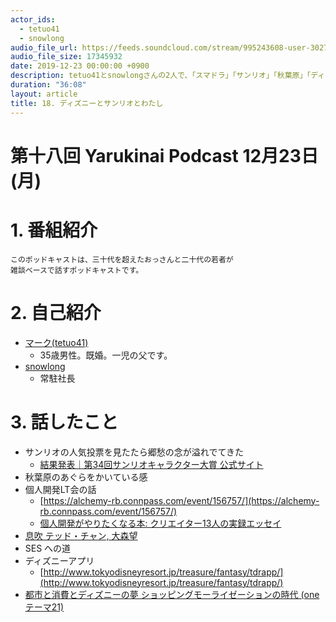 ```yaml
---
actor_ids:
  - tetuo41
  - snowlong
audio_file_url: https://feeds.soundcloud.com/stream/995243608-user-302747142-yarukinai-18-2019-12-23.mp3
audio_file_size: 17345932
date: 2019-12-23 00:00:00 +0900
description: tetuo41とsnowlongさんの2人で、「スマドラ」「サンリオ」「秋葉原」「ディズニー」「個人開発LT会」「テッド・チャン」について話しました。
duration: "36:08"
layout: article
title: 18. ディズニーとサンリオとわたし
---
```


# 第十八回 Yarukinai Podcast 12月23日(月)

# 1. 番組紹介
    このポッドキャストは、三十代を超えたおっさんと二十代の若者が
    雑談ベースで話すポッドキャストです。

# 2. 自己紹介
- [マーク(tetuo41)](https://twitter.com/tetuo41)
    - 35歳男性。既婚。一児の父です。
- [snowlong](https://twitter.com/_snowlong)
    - 常駐社長

# 3. 話したこと
- サンリオの人気投票を見たたら郷愁の念が溢れでてきた
    - [結果発表｜第34回サンリオキャラクター大賞 公式サイト](https://ranking.sanrio.co.jp/result/)
- 秋葉原のあぐらをかいている感
- 個人開発LT会の話
    - [https://alchemy-rb.connpass.com/event/156757/](https://alchemy-rb.connpass.com/event/156757/)
    - [個人開発がやりたくなる本: クリエイター13人の実録エッセイ](http://www.amazon.co.jp/exec/obidos/ASIN/B07R8WH6W7/31415q2-22/ref=nosim/)
- [息吹 テッド・チャン, 大森望](https://www.amazon.co.jp/dp/4152098996)
- SES への道
- ディズニーアプリ
    - [http://www.tokyodisneyresort.jp/treasure/fantasy/tdrapp/](http://www.tokyodisneyresort.jp/treasure/fantasy/tdrapp/)
- [都市と消費とディズニーの夢 ショッピングモーライゼーションの時代 (oneテーマ21)](https://www.amazon.co.jp/dp/404110307X/)

